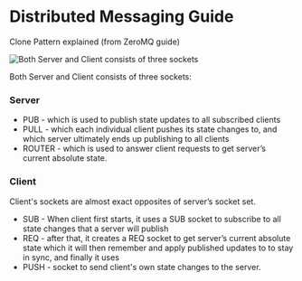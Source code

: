 # Distributed Messaging Guide 
Clone Pattern explained (from ZeroMQ guide)

![Both Server and Client consists of three sockets](http://res.cloudinary.com/bfunc/image/upload/v1517130840/ZeroMQ_semantics_bvzzxt.jpg "Clone Pattern")

Both Server and Client consists of three sockets: 

### Server
* PUB - which is used to publish state updates to all subscribed clients
* PULL - which each individual client pushes its state changes to, and which server ultimately ends up publishing to all clients
* ROUTER - which is used to answer client requests to get server’s current absolute state. 

### Client
Client's sockets are almost exact opposites of server’s socket set. 
* SUB - When client first starts, it uses a SUB socket to subscribe to all state changes that a server will publish
* REQ - after that, it creates a REQ socket to get server’s current absolute state which it will then remember and apply published updates to to stay in sync, and finally it uses
* PUSH - socket to send client's own state changes to the server.

